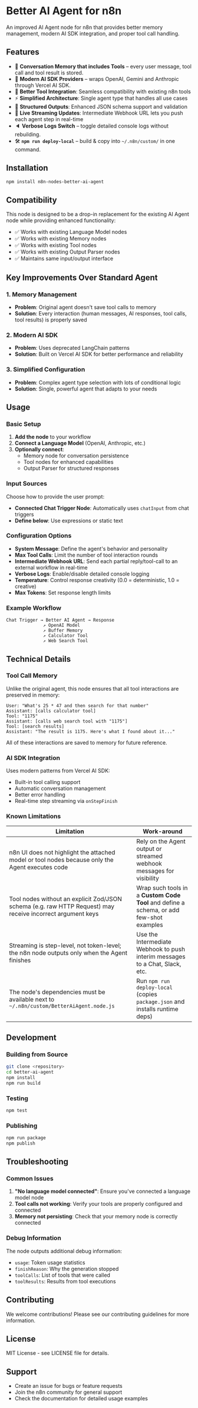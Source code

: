 # Better AI Agent for n8n

An improved AI Agent node for n8n that provides better memory management, modern AI SDK integration, and proper tool call handling.

## Features

- 🧠 **Conversation Memory that includes Tools** – every user message, tool call and tool result is stored.
- 🚀 **Modern AI SDK Providers** – wraps OpenAI, Gemini and Anthropic through Vercel AI SDK.
- 🔧 **Better Tool Integration**: Seamless compatibility with existing n8n tools
- ⚡ **Simplified Architecture**: Single agent type that handles all use cases
- 📝 **Structured Outputs**: Enhanced JSON schema support and validation
- 📡 **Live Streaming Updates**: Intermediate Webhook URL lets you push each agent step in real-time
- 🔈 **Verbose Logs Switch** – toggle detailed console logs without rebuilding.
- 🛠 **`npm run deploy-local`** – build & copy into `~/.n8n/custom/` in one command.

## Installation

```bash
npm install n8n-nodes-better-ai-agent
```

## Compatibility

This node is designed to be a drop-in replacement for the existing AI Agent node while providing enhanced functionality:

- ✅ Works with existing Language Model nodes
- ✅ Works with existing Memory nodes  
- ✅ Works with existing Tool nodes
- ✅ Works with existing Output Parser nodes
- ✅ Maintains same input/output interface

## Key Improvements Over Standard Agent

### 1. Memory Management
- **Problem**: Original agent doesn't save tool calls to memory
- **Solution**: Every interaction (human messages, AI responses, tool calls, tool results) is properly saved

### 2. Modern AI SDK
- **Problem**: Uses deprecated LangChain patterns
- **Solution**: Built on Vercel AI SDK for better performance and reliability

### 3. Simplified Configuration
- **Problem**: Complex agent type selection with lots of conditional logic
- **Solution**: Single, powerful agent that adapts to your needs

## Usage

### Basic Setup

1. **Add the node** to your workflow
2. **Connect a Language Model** (OpenAI, Anthropic, etc.)
3. **Optionally connect**:
   - Memory node for conversation persistence
   - Tool nodes for enhanced capabilities
   - Output Parser for structured responses

### Input Sources

Choose how to provide the user prompt:

- **Connected Chat Trigger Node**: Automatically uses `chatInput` from chat triggers
- **Define below**: Use expressions or static text

### Configuration Options

- **System Message**: Define the agent's behavior and personality
- **Max Tool Calls**: Limit the number of tool interaction rounds
- **Intermediate Webhook URL**: Send each partial reply/tool-call to an external workflow in real-time
- **Verbose Logs**: Enable/disable detailed console logging
- **Temperature**: Control response creativity (0.0 = deterministic, 1.0 = creative)
- **Max Tokens**: Set response length limits

### Example Workflow

```
Chat Trigger → Better AI Agent → Response
              ↗ OpenAI Model
              ↗ Buffer Memory
              ↗ Calculator Tool
              ↗ Web Search Tool
```

## Technical Details

### Tool Call Memory

Unlike the original agent, this node ensures that all tool interactions are preserved in memory:

```
User: "What's 25 * 47 and then search for that number"
Assistant: [calls calculator tool]
Tool: "1175"
Assistant: [calls web search tool with "1175"]
Tool: [search results]
Assistant: "The result is 1175. Here's what I found about it..."
```

All of these interactions are saved to memory for future reference.

### AI SDK Integration

Uses modern patterns from Vercel AI SDK:

- Built-in tool calling support
- Automatic conversation management
- Better error handling
- Real-time step streaming via `onStepFinish`

### Known Limitations

| Limitation | Work-around |
|------------|------------|
| n8n UI does not highlight the attached model or tool nodes because only the Agent executes code | Rely on the Agent output or streamed webhook messages for visibility |
| Tool nodes without an explicit Zod/JSON schema (e.g. raw HTTP Request) may receive incorrect argument keys | Wrap such tools in a **Custom Code Tool** and define a schema, or add few-shot examples |
| Streaming is step-level, not token-level; the n8n node outputs only when the Agent finishes | Use the Intermediate Webhook to push interim messages to a Chat, Slack, etc. |
| The node's dependencies must be available next to `~/.n8n/custom/BetterAiAgent.node.js` | Run `npm run deploy-local` (copies `package.json` and installs runtime deps) |

## Development

### Building from Source

```bash
git clone <repository>
cd better-ai-agent
npm install
npm run build
```

### Testing

```bash
npm test
```

### Publishing

```bash
npm run package
npm publish
```

## Troubleshooting

### Common Issues

1. **"No language model connected"**: Ensure you've connected a language model node
2. **Tool calls not working**: Verify your tools are properly configured and connected
3. **Memory not persisting**: Check that your memory node is correctly connected

### Debug Information

The node outputs additional debug information:

- `usage`: Token usage statistics
- `finishReason`: Why the generation stopped
- `toolCalls`: List of tools that were called
- `toolResults`: Results from tool executions

## Contributing

We welcome contributions! Please see our contributing guidelines for more information.

## License

MIT License - see LICENSE file for details.

## Support

- Create an issue for bugs or feature requests
- Join the n8n community for general support
- Check the documentation for detailed usage examples 